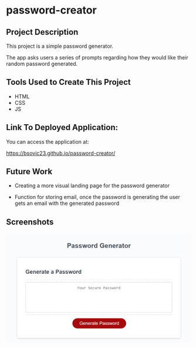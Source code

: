 # password-creator

## Project Description

This project is a simple password generator.

The app asks users a series of prompts regarding how they would like their
random password generated.

## Tools Used to Create This Project

* HTML
* CSS
* JS

## Link To Deployed Application:

You can access the application at:  

https://bsovic23.github.io/password-creator/

## Future Work

* Creating a more visual landing page for the password generator

* Function for storing email, once the password is generating the user gets an email with the generated 
password

## Screenshots

![](assets/pictures/home.PNG)
